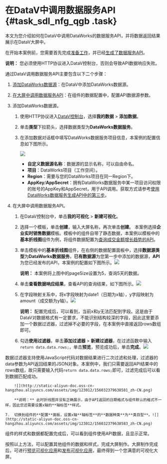 # 在DataV中调用数据服务API {#task_sdl_nfg_qgb .task}

本文为您介绍如何在DataV中调用DataWorks的数据服务API，并将数据返回结果展示在DataV大屏中。

在开始本案例前，您需要首先完成[准备工作](cn.zh-CN/最佳实践/DataV调用DataWorks数据服务API展示数据成果/准备工作.md#)，并已经[生成了数据服务API](cn.zh-CN/最佳实践/DataV调用DataWorks数据服务API展示数据成果/使用DataWorks数据服务生成API.md#)。

**说明：** 您必须使用HTTP协议进入DataV控制台，否则会导致API数据响应失败。

通过DataV调用数据服务API主要包含以下二个步骤：

1.  [添加DataWorks数据源](#)：在DataV中添加DataWorks数据源。
2.  [在大屏中调用数据服务API](#)：在组件的数据配置中，配置API数据源参数。

1.  添加DataWorks数据源。 
    1.  使用HTTP协议进入[DataV控制台](http://datav.aliyun.com/)，选择**我的数据** \> **添加数据**。
    2.  单击**类型**下拉箭头，选择数据类型为**DataWorks数据服务**。
    3.  在添加数据对话框中填写DataWorks数据服务项目信息，本案例的配置信息如下图所示。 

        ![](http://static-aliyun-doc.oss-cn-hangzhou.aliyuncs.com/assets/img/123012/156032379438528_zh-CN.png)

        -   **自定义数据源名称**：数据源的显示名称，可以自由命名。
        -   **项目**：DataWorks项目（工作空间）。
        -   **Region**：需要与您的DataWorks项目在同一Region下。
        -   **AppKey**/**AppSecret**：拥有DataWorks数据服务中某一项目访问权限的账号的AppKey和AppSecret，用于API调用。获取方式请参考[使用DataWorks数据服务生成API中的第三步](cn.zh-CN/最佳实践/DataV调用DataWorks数据服务API展示数据成果/使用DataWorks数据服务生成API.md#step3)。
2.  在大屏中调用数据服务API。 
    1.  在DataV控制台中，单击**我的可视化** \> **新建可视化**。
    2.  选择一个模板，单击**创建**，输入大屏名称，再次单击**创建**。 本案例选择**企业实时销售数据**模板。模板中的组件自带了静态数据，本案例以模板中的**基本折线图**组件为例，将组件数据配置为[查询成交金额增长趋势的API](cn.zh-CN/最佳实践/DataV调用DataWorks数据服务API展示数据成果/使用DataWorks数据服务生成API.md#)。
    3.  单击模板中的**基本折线图**组件，在右侧的数据配置面板中，选择**数据源类型**为**DataWorks数据服务**，**已有数据源**为您第一步中添加的数据源，**API**为您已经发布的API，本案例的配置如下图所示。![](http://static-aliyun-doc.oss-cn-hangzhou.aliyuncs.com/assets/img/123012/156032379538573_zh-CN.png)

 

        **说明：** 本案例将上图中的pageSize设置为5，查询5天的数据。

    4.  单击**查看数据响应结果**，查看API的查询结果，如下图所示。![](http://static-aliyun-doc.oss-cn-hangzhou.aliyuncs.com/assets/img/123012/156032379538576_zh-CN.png)


    5.  在字段映射关系中，将x字段映射为date1（日期为x轴），y字段映射为amount（成交额为y轴）。![](http://static-aliyun-doc.oss-cn-hangzhou.aliyuncs.com/assets/img/123012/156032379538577_zh-CN.png)

 

        **说明：** 配置完成后，可以看到，当前x和y无法匹配到字段。这是由于DataV对数据格式有一定要求，不能识别结构较深的字段，因此这里要添加一个数据过滤器，过滤掉不必要的字段，在本案例中直接返回rows数组即可。

    6.  勾选**使用过滤器**，单击**添加过滤器** \> **新建过滤器**，在过滤函数中输入`return data.data.rows;`，单击**预览**，预览成功后，单击**完成**。![](http://static-aliyun-doc.oss-cn-hangzhou.aliyuncs.com/assets/img/123012/156032379538578_zh-CN.png)

 数据过滤器支持使用JavaScript代码对数据结果进行二次过滤和处理，过滤器的data参数为API返回结果的JSON对象。本案例中，我们只需要返回API结果中的rows数组，故只需要输入代码`return data.data.rows;`即可，过滤完成后可以看到数据匹配成功。

        ![](http://static-aliyun-doc.oss-cn-hangzhou.aliyuncs.com/assets/img/123012/156032379638581_zh-CN.png)

        **说明：** 此时折线图并没有正确展示，由于API返回的日期格式与组件默认的格式不一样，因此您还需要设置x轴的**轴标签**样式。

    7.  切换到组件的**配置**面板，设置x轴**轴标签**的**数据种类**为**类目型**。![](http://static-aliyun-doc.oss-cn-hangzhou.aliyuncs.com/assets/img/123012/156032379638583_zh-CN.png)

 组件的样式和数据都配置完成后，可以看到组件使用API数据，且显示正常。

按照以上方法，可以配置其他组件的数据和样式，完成大屏制作。大屏制作完成后，可进行[预览可视化应用](../../../../cn.zh-CN/用户指南/管理可视化应用/预览可视化应用.md#)和[发布可视化应用](../../../../cn.zh-CN/用户指南/管理可视化应用/发布可视化应用.md#)，最终得到一个您满意的可视化大屏。


